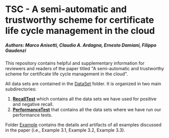 # TSC - A semi-automatic and trustworthy scheme for certificate life cycle management in the cloud
##### Authors: Marco Anisetti, Claudio A. Ardagna, Ernesto Damiani, Filippo Gaudenzi

This repository contains helpful and supplementary information for reviewers and readers of the paper titled "A semi-automatic and trustworthy scheme for certificate life cycle management in the cloud".

All data sets are contained in the [DataSet](https://github.com/SESARLab/tsc-matching/tree/master/DataSet) folder. It is organized in two main subdirectories:
 1. **[RecallTest](https://github.com/SESARLab/tsc-matching/tree/master/DataSet)** which contains all the data sets we have used for positive and negative recall.
 2. **[PerformanceTest](https://github.com/SESARLab/tsc-matching/tree/master/DataSet/performanceTest)** that contains all the data sets where we have run our performance tests.

Folder [Example](https://github.com/SESARLab/tsc-matching/tree/master/example) contains the details and artifacts of all examples discussed in the paper (i.e., Example 3.1, Example 3.2, Example 3.3).
